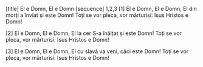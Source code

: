 [title] El e Domn, El e Domn
[sequence] 1,2,3
[1]
El e Domn, El e Domn,
El din morți a înviat și este Domn!
Toți se vor pleca, vor mărturisi:
Isus Hristos e Domn!

[2]
El e Domn, El e Domn,
El la cer S-a înălțat și este Domn!
Toți se vor pleca, vor mărturisi:
Isus Hristos e Domn!

[3]
El e Domn, El e Domn,
El cu slavă va veni, căci este Domn!
Toți se vor pleca, vor mărturisi:
Isus Hristos e Domn!


